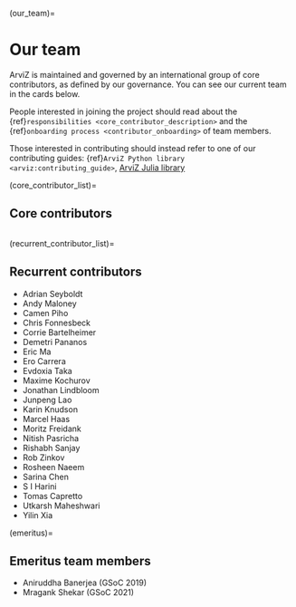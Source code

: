 (our_team)=
# Our team
ArviZ is maintained and governed by an international group of core contributors, as defined
by our governance. You can see our current team in the cards below.

People interested in joining the project should read about the
{ref}`responsibilities <core_contributor_description>` and the
{ref}`onboarding process <contributor_onboarding>` of team members.

Those interested in contributing should instead refer to one of our contributing guides:
{ref}`ArviZ Python library <arviz:contributing_guide>`,
[ArviZ Julia library](https://github.com/arviz-devs/ArviZ.jl/blob/main/CONTRIBUTING.md)

(core_contributor_list)=
## Core contributors
```{include} core_contributors.md
```

(recurrent_contributor_list)=
## Recurrent contributors
* Adrian Seyboldt
* Andy Maloney
* Camen Piho
* Chris Fonnesbeck
* Corrie Bartelheimer
* Demetri Pananos
* Eric Ma
* Ero Carrera
* Evdoxia Taka
* Maxime Kochurov
* Jonathan Lindbloom
* Junpeng Lao
* Karin Knudson
* Marcel Haas
* Moritz Freidank
* Nitish Pasricha
* Rishabh Sanjay
* Rob Zinkov
* Rosheen Naeem
* Sarina Chen
* S I Harini
* Tomas Capretto
* Utkarsh Maheshwari
* Yilin Xia

(emeritus)=
## Emeritus team members
* Aniruddha Banerjea (GSoC 2019)
* Mragank Shekar (GSoC 2021)
